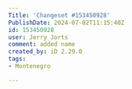 ```yaml
---
Title: 'Changeset #153450928'
PublishDate: 2024-07-02T11:15:40Z
id: 153450928
user: Jerry Jorts
comment: added name
created_by: iD 2.29.0
tags:
- Montenegro

---
```

